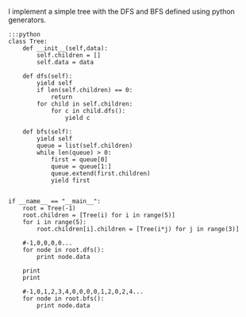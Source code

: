 I implement a simple tree with the DFS and BFS defined using python generators.

    :::python
    class Tree:
        def __init__(self,data):
            self.children = []
            self.data = data
     
        def dfs(self):
            yield self
            if len(self.children) == 0:
                return
            for child in self.children:
                for c in child.dfs():
                    yield c
     
        def bfs(self):
            yield self
            queue = list(self.children)
            while len(queue) > 0:
                first = queue[0]
                queue = queue[1:]
                queue.extend(first.children)
                yield first
                
     
    if __name__ == "__main__":
        root = Tree(-1)
        root.children = [Tree(i) for i in range(5)]
        for i in range(5):
            root.children[i].children = [Tree(i*j) for j in range(3)]
     
        #-1,0,0,0,0...
        for node in root.dfs():
            print node.data
     
        print
        print
     
        #-1,0,1,2,3,4,0,0,0,0,1,2,0,2,4...
        for node in root.bfs():
            print node.data

